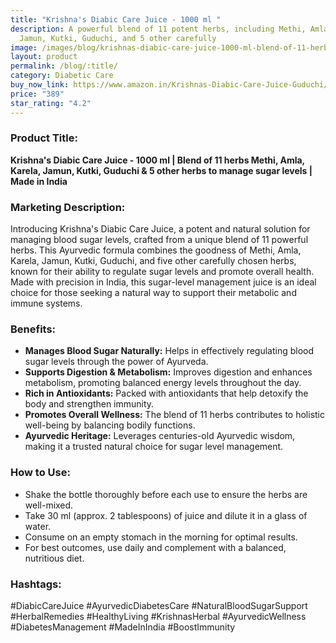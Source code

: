 ```yaml
---
title: "Krishna's Diabic Care Juice - 1000 ml "
description: A powerful blend of 11 potent herbs, including Methi, Amla, Karela,
  Jamun, Kutki, Guduchi, and 5 other carefully
image: /images/blog/krishnas-diabic-care-juice-1000-ml-blend-of-11-herbs-methi-amla-karela-jamun-kutki-guduchi-and-5-other-herbs-to-manage-sugar-levels-made-in-india.webp
layout: product
permalink: /blog/:title/
category: Diabetic Care
buy_now_link: https://www.amazon.in/Krishnas-Diabic-Care-Juice-Guduchi/dp/B07B6NKPFT/ref=tag=m0150-21?th=1
price: "389"
star_rating: "4.2"
---
```

### Product Title:

**Krishna's Diabic Care Juice - 1000 ml | Blend of 11 herbs Methi, Amla, Karela, Jamun, Kutki, Guduchi & 5 other herbs to manage sugar levels | Made in India**

###  Marketing Description:

Introducing Krishna's Diabic Care Juice, a potent and natural solution for managing blood sugar levels, crafted from a unique blend of 11 powerful herbs. This Ayurvedic formula combines the goodness of Methi, Amla, Karela, Jamun, Kutki, Guduchi, and five other carefully chosen herbs, known for their ability to regulate sugar levels and promote overall health. Made with precision in India, this sugar-level management juice is an ideal choice for those seeking a natural way to support their metabolic and immune systems.

### Benefits:
- **Manages Blood Sugar Naturally:** Helps in effectively regulating blood sugar levels through the power of Ayurveda.  
- **Supports Digestion & Metabolism:** Improves digestion and enhances metabolism, promoting balanced energy levels throughout the day.  
- **Rich in Antioxidants:** Packed with antioxidants that help detoxify the body and strengthen immunity.  
- **Promotes Overall Wellness:** The blend of 11 herbs contributes to holistic well-being by balancing bodily functions.  
- **Ayurvedic Heritage:** Leverages centuries-old Ayurvedic wisdom, making it a trusted natural choice for sugar level management.

### How to Use:
- Shake the bottle thoroughly before each use to ensure the herbs are well-mixed.  
- Take 30 ml (approx. 2 tablespoons) of juice and dilute it in a glass of water.  
- Consume on an empty stomach in the morning for optimal results.  
- For best outcomes, use daily and complement with a balanced, nutritious diet.

### Hashtags: 
#DiabicCareJuice #AyurvedicDiabetesCare #NaturalBloodSugarSupport #HerbalRemedies #HealthyLiving #KrishnasHerbal #AyurvedicWellness #DiabetesManagement #MadeInIndia #BoostImmunity
